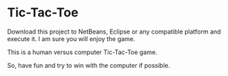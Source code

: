 # Tic-Tac-Toe

Download this project to NetBeans, Eclipse or any compatible platform and execute it. I am sure you will enjoy the game.

This is a human versus computer Tic-Tac-Toe game.

So, have fun and try to win with the computer if possible.
